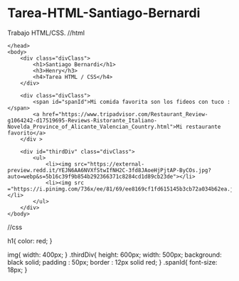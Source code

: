 # Tarea-HTML-Santiago-Bernardi
Trabajo HTML/CSS.
//html
<!DOCTYPE html>
<html>
    <head> 
        <link rel="stylesheet" href="styles.css">
        <title>Tarea HTML de Santaigo Bernardi</title>
        
    </head>
    <body>
        <div class="divClass">
            <h1>Santiago Bernardi</h1>
            <h3>Henry</h3>
            <h4>Tarea HTML / CSS</h4>
        </div>
        
        <div class="divClass">
            <span id="spanId">Mi comida favorita son los fideos con tuco :</span>
            <a href="https://www.tripadvisor.com/Restaurant_Review-g1064242-d17519695-Reviews-Ristorante_Italiano-Novelda_Province_of_Alicante_Valencian_Country.html">Mi restaurante favorito</a>
        </div >
        
        <div id="thirdDiv" class="divClass">
            <ul>
                <li><img src="https://external-preview.redd.it/YEJN6AA6NVXfStwIfNH2C-3fd8JAoeHjPjtAP-ByCOs.jpg?auto=webp&s=5b16c39f9b854b292366371c8284cd1d89cb23de"></li>
                <li><img src ="https://i.pinimg.com/736x/ee/81/69/ee8169cf1fd615145b3cb72a034b62ea.jpg"></li>
            </ul>
        </div>
    </body>
</html>

//css

h1{
    color: red;
}

img{
    width: 400px;
}
.thirdDiv{
    height: 600px;
    width: 500px; 
    background: black solid;
    padding : 50px;
    border : 12px solid red;
}
.spanId{
    font-size: 18px;
}
